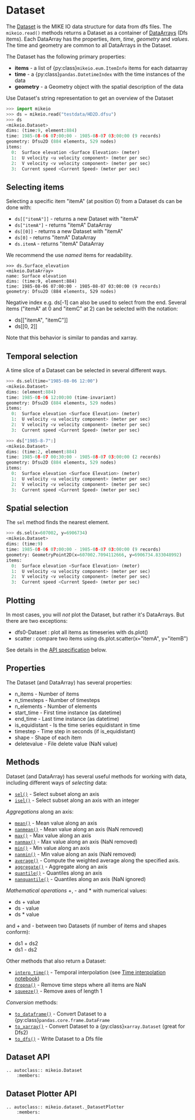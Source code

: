 # Dataset

The [Dataset](Dataset) is the MIKE IO data structure 
for data from dfs files. 
The `mikeio.read()` methods returns a Dataset as a container of [DataArrays](dataarray) (Dfs items). Each DataArray has the properties, *item*, *time*, *geometry* and *values*. The time and geometry are common to all DataArrays in the Dataset. 

The Dataset has the following primary properties: 

* **items** - a list of {py:class}`mikeio.eum.ItemInfo` items for each dataarray
* **time** - a {py:class}`pandas.DatetimeIndex` with the time instances of the data
* **geometry** - a Geometry object with the spatial description of the data


Use Dataset's string representation to get an overview of the Dataset


```python
>>> import mikeio
>>> ds = mikeio.read("testdata/HD2D.dfsu")
>>> ds
<mikeio.Dataset>
dims: (time:9, element:884)
time: 1985-08-06 07:00:00 - 1985-08-07 03:00:00 (9 records)
geometry: Dfsu2D (884 elements, 529 nodes)
items:
  0:  Surface elevation <Surface Elevation> (meter)
  1:  U velocity <u velocity component> (meter per sec)
  2:  V velocity <v velocity component> (meter per sec)
  3:  Current speed <Current Speed> (meter per sec)
```

## Selecting items

Selecting a specific item "itemA" (at position 0) from a Dataset ds can be done with:

* `ds[["itemA"]]` - returns a new Dataset with "itemA"
* `ds["itemA"]` - returns "itemA" DataArray
* `ds[[0]]` - returns a new Dataset with "itemA" 
* `ds[0]` - returns "itemA" DataArray
* `ds.itemA` - returns "itemA" DataArray

We recommend the use *named* items for readability. 

```
>>> ds.Surface_elevation
<mikeio.DataArray>
name: Surface elevation
dims: (time:9, element:884)
time: 1985-08-06 07:00:00 - 1985-08-07 03:00:00 (9 records)
geometry: Dfsu2D (884 elements, 529 nodes)
```

Negative index e.g. ds[-1] can also be used to select from the end. 
Several items ("itemA" at 0 and "itemC" at 2) can be selected with the notation:

* ds[["itemA", "itemC"]]
* ds[[0, 2]]

Note that this behavior is similar to pandas and xarray.


## Temporal selection

A time slice of a Dataset can be selected in several different ways. 

```python
>>> ds.sel(time="1985-08-06 12:00")
<mikeio.Dataset>
dims: (element:884)
time: 1985-08-06 12:00:00 (time-invariant)
geometry: Dfsu2D (884 elements, 529 nodes)
items:
  0:  Surface elevation <Surface Elevation> (meter)
  1:  U velocity <u velocity component> (meter per sec)
  2:  V velocity <v velocity component> (meter per sec)
  3:  Current speed <Current Speed> (meter per sec)

>>> ds["1985-8-7":]
<mikeio.Dataset>
dims: (time:2, element:884)
time: 1985-08-07 00:30:00 - 1985-08-07 03:00:00 (2 records)
geometry: Dfsu2D (884 elements, 529 nodes)
items:
  0:  Surface elevation <Surface Elevation> (meter)
  1:  U velocity <u velocity component> (meter per sec)
  2:  V velocity <v velocity component> (meter per sec)
  3:  Current speed <Current Speed> (meter per sec)

```

## Spatial selection

The `sel` method finds the nearest element.

```python
>>> ds.sel(x=607002, y=6906734)
<mikeio.Dataset>
dims: (time:9)
time: 1985-08-06 07:00:00 - 1985-08-07 03:00:00 (9 records)
geometry: GeometryPoint2D(x=607002.7094112666, y=6906734.833048992)
items:
  0:  Surface elevation <Surface Elevation> (meter)
  1:  U velocity <u velocity component> (meter per sec)
  2:  V velocity <v velocity component> (meter per sec)
  3:  Current speed <Current Speed> (meter per sec)
```


## Plotting

In most cases, you will *not* plot the Dataset, but rather it's DataArrays. But there are two exceptions: 

* dfs0-Dataset : plot all items as timeseries with ds.plot()
* scatter : compare two items using ds.plot.scatter(x="itemA", y="itemB")

See details in the [API specification](_DatasetPlotter) below.


## Properties
The Dataset (and DataArray) has several properties:

* n_items - Number of items
* n_timesteps - Number of timesteps
* n_elements - Number of elements
* start_time - First time instance (as datetime)
* end_time - Last time instance (as datetime)
* is_equidistant - Is the time series equidistant in time
* timestep - Time step in seconds (if is_equidistant)
* shape - Shape of each item
* deletevalue - File delete value (NaN value)



## Methods

Dataset (and DataArray) has several useful methods for working with data, 
including different ways of *selecting* data:

* [`sel()`](Dataset.sel) - Select subset along an axis
* [`isel()`](Dataset.isel) - Select subset along an axis with an integer

*Aggregations* along an axis:

* [`mean()`](Dataset.mean) - Mean value along an axis
* [`nanmean()`](Dataset.nanmean) - Mean value along an axis (NaN removed)
* [`max()`](Dataset.max) - Max value along an axis
* [`nanmax()`](Dataset.nanmax) - Max value along an axis (NaN removed)
* [`min()`](Dataset.min) - Min value along an axis
* [`nanmin()`](Dataset.nanmin) - Min value along an axis (NaN removed)
* [`average()`](Dataset.average) - Compute the weighted average along the specified axis.
* [`aggregate()`](Dataset.aggregate) - Aggregate along an axis
* [`quantile()`](Dataset.quantile) - Quantiles along an axis
* [`nanquantile()`](Dataset.nanquantile) - Quantiles along an axis (NaN ignored)

*Mathematical operations* +, - and * with numerical values:

* ds + value
* ds - value
* ds * value

and + and - between two Datasets (if number of items and shapes conform):

* ds1 + ds2
* ds1 - ds2

Other methods that also return a Dataset:

* [`interp_time()`](Dataset.interp_time) - Temporal interpolation (see [Time interpolation notebook](https://nbviewer.jupyter.org/github/DHI/mikeio/blob/main/notebooks/Time%20interpolation.ipynb))
* [`dropna()`](Dataset.dropna) - Remove time steps where all items are NaN
* [`squeeze()`](Dataset.squeeze) - Remove axes of length 1

*Conversion* methods:

* [`to_dataframe()`](Dataset.to_dataframe) - Convert Dataset to a {py:class}`pandas.core.frame.DataFrame`
* [`to_xarray()`](Dataset.to_xarray) - Convert Dataset to a {py:class}`xarray.Dataset` (great for Dfs2)
* [`to_dfs()`](Dataset.to_dfs) - Write Dataset to a Dfs file



## Dataset API

```{eval-rst}
.. autoclass:: mikeio.Dataset
	:members:
```


## Dataset Plotter API

```{eval-rst}
.. autoclass:: mikeio.dataset._DatasetPlotter
	:members:
```


